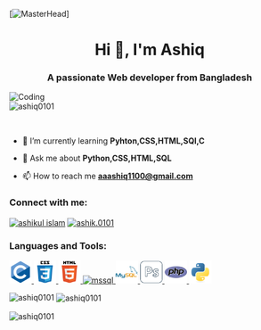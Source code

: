 [![MasterHead](https://previews.123rf.com/images/karpenkoilia/karpenkoilia1806/karpenkoilia180600011/102988806-vector-line-web-concept-for-programming-linear-web-banner-for-coding.jpg)]

<h1 align="center">Hi 👋, I'm Ashiq</h1>
<h3 align="center">A passionate Web developer from Bangladesh</h3>
<img align="right" alt="Coding" width="550" src="https://mir-s3-cdn-cf.behance.net/project_modules/disp/2bbf3a52005319.5901123c114f4.gif">

<p align="left"> <img src="https://komarev.com/ghpvc/?username=ashiq0101&label=Profile%20views&color=0e75b6&style=flat" alt="ashiq0101" /> </p>

<p align="left"> <a href="https://twitter.com/" target="blank"><img src="https://img.shields.io/twitter/follow/?logo=twitter&style=for-the-badge" alt="" /></a> </p>

- 🌱 I’m currently learning **Pyhton,CSS,HTML,SQl,C**

- 💬 Ask me about **Python,CSS,HTML,SQL**

- 📫 How to reach me **aaashiq1100@gmail.com**

<h3 align="left">Connect with me:</h3>
<p align="left">
<a href="https://fb.com/ashikul islam" target="blank"><img align="center" src="https://raw.githubusercontent.com/rahuldkjain/github-profile-readme-generator/master/src/images/icons/Social/facebook.svg" alt="ashikul islam" height="30" width="40" /></a>
<a href="https://instagram.com/ashik.0101" target="blank"><img align="center" src="https://raw.githubusercontent.com/rahuldkjain/github-profile-readme-generator/master/src/images/icons/Social/instagram.svg" alt="ashik.0101" height="30" width="40" /></a>
</p>

<h3 align="left">Languages and Tools:</h3>
<p align="left"> <a href="https://www.cprogramming.com/" target="_blank" rel="noreferrer"> <img src="https://raw.githubusercontent.com/devicons/devicon/master/icons/c/c-original.svg" alt="c" width="40" height="40"/> </a> <a href="https://www.w3schools.com/css/" target="_blank" rel="noreferrer"> <img src="https://raw.githubusercontent.com/devicons/devicon/master/icons/css3/css3-original-wordmark.svg" alt="css3" width="40" height="40"/> </a> <a href="https://www.w3.org/html/" target="_blank" rel="noreferrer"> <img src="https://raw.githubusercontent.com/devicons/devicon/master/icons/html5/html5-original-wordmark.svg" alt="html5" width="40" height="40"/> </a> <a href="https://www.microsoft.com/en-us/sql-server" target="_blank" rel="noreferrer"> <img src="https://www.svgrepo.com/show/303229/microsoft-sql-server-logo.svg" alt="mssql" width="40" height="40"/> </a> <a href="https://www.mysql.com/" target="_blank" rel="noreferrer"> <img src="https://raw.githubusercontent.com/devicons/devicon/master/icons/mysql/mysql-original-wordmark.svg" alt="mysql" width="40" height="40"/> </a> <a href="https://www.photoshop.com/en" target="_blank" rel="noreferrer"> <img src="https://raw.githubusercontent.com/devicons/devicon/master/icons/photoshop/photoshop-line.svg" alt="photoshop" width="40" height="40"/> </a> <a href="https://www.php.net" target="_blank" rel="noreferrer"> <img src="https://raw.githubusercontent.com/devicons/devicon/master/icons/php/php-original.svg" alt="php" width="40" height="40"/> </a> <a href="https://www.python.org" target="_blank" rel="noreferrer"> <img src="https://raw.githubusercontent.com/devicons/devicon/master/icons/python/python-original.svg" alt="python" width="40" height="40"/> </a> </p>

<p><img align="left" src="https://github-readme-stats.vercel.app/api/top-langs?username=ashiq0101&show_icons=true&locale=en&layout=compact" alt="ashiq0101" /></p>

<p>&nbsp;<img align="center" src="https://github-readme-stats.vercel.app/api?username=ashiq0101&show_icons=true&locale=en" alt="ashiq0101" /></p>

<p><img align="center" src="https://github-readme-streak-stats.herokuapp.com/?user=ashiq0101&" alt="ashiq0101" /></p>

